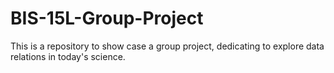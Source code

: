 # BIS-15L-Group-Project
This is a repository to show case a group project, dedicating to explore data relations in today's science.
